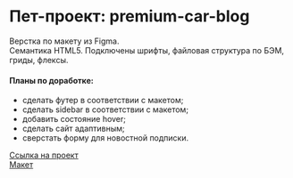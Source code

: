 # Пет-проект: premium-car-blog

Верстка по макету из Figma.  
Семантика HTML5.
Подключены шрифты, файловая структура по БЭМ, гриды, флексы.

#### Планы по доработке:  
- сделать футер в соответствии с макетом;  
- сделать sidebar в соответствии с макетом;
- добавить состояние hover;
- сделать сайт адаптивным;
- сверстать форму для новостной подписки.

[Ссылка на проект](https://komkovaa.github.io/premium-car-blog/)  
[Макет](https://www.figma.com/file/zpEryUaC1ranXzf9jAsK2c/Premium-Car-Blog-Template)
